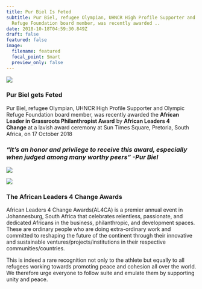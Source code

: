```yaml
---
title: Pur Biel Is Feted
subtitle: Pur Biel, refugee Olympian, UHNCR High Profile Supporter and Olympic
  Refuge Foundation board member, was recently awarded ..
date: 2018-10-18T04:59:30.849Z
draft: false
featured: false
image:
  filename: featured
  focal_point: Smart
  preview_only: false
---
```

![](https://web.archive.org/web/20200812031858im_/http://teglapeacefoundation.org/wp-content/uploads/2018/11/7.jpg)

### Pur Biel gets Feted

Pur Biel, refugee Olympian, UHNCR High Profile Supporter and Olympic Refuge Foundation board member, was recently awarded the **African Leader in Grassroots Philanthropist Award** by **African Leaders 4 Change** at a lavish award ceremony at Sun Times Square, Pretoria, South Africa, on 17 October 2018

### *“It’s an honor and privilege to receive this award, especially when judged among many worthy peers” -Pur Biel*

![](https://web.archive.org/web/20200812030222im_/http://teglapeacefoundation.org/wp-content/uploads/brizy/799/assets/images/iW=384&iH=215&oX=0&oY=28&cW=384&cH=159/2dfca244f090644eee26ec48dd641b3a.jpg)

![](https://web.archive.org/web/20200812030222im_/http://teglapeacefoundation.org/wp-content/uploads/brizy/799/assets/images/iW=400&iH=266&oX=0&oY=35&cW=400&cH=197/17b7c7d2f98fcda41c371c7dcf72af29.jpg)

### The African Leaders 4 Change Awards

African Leaders 4 Change Awards(AL4CA) is a premier annual event in Johannesburg, South Africa that celebrates relentless, passionate, and dedicated Africans in the business, philanthropic, and development spaces. These are ordinary people who are doing extra-ordinary work and committed to reshaping the future of the continent through their innovative and sustainable ventures/projects/institutions in their respective communities/countries.

This is indeed a rare recognition not only to the athlete but equally to all refugees working towards promoting peace and cohesion all over the world. We therefore urge everyone to follow suite and emulate them by supporting unity and peace.